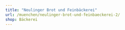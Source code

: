 ```yaml
---
title: "Neulinger Brot und Feinbäckerei"
url: /muenchen/neulinger-brot-und-feinbaeckerei-2/
shop: Bäckerei
---
```

